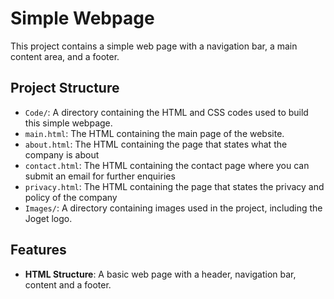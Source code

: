 # Simple Webpage

This project contains a simple web page with a navigation bar, a main content area, and a footer.

## Project Structure
- `Code/`: A directory containing the HTML and CSS codes used to build this simple webpage.
- `main.html`: The HTML containing the main page of the website.
- `about.html`: The HTML containing the page that states what the company is about
- `contact.html`: The HTML containing the contact page where you can submit an email for further enquiries
- `privacy.html`: The HTML containing the page that states the privacy and policy of the company
- `Images/`: A directory containing images used in the project, including the Joget logo.

## Features

- **HTML Structure**: A basic web page with a header, navigation bar, content and a footer.
